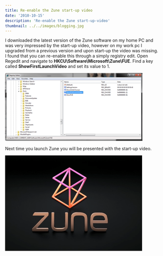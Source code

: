 ```yaml
---
title: Re-enable the Zune start-up video
date: '2010-10-15'
description: 'Re-enable the Zune start-up-video'
thumbnail: ../../images/blogging.jpg
---
```


I downloaded the latest version of the Zune software on my home PC and was very impressed by the start-up video, however on my work pc I upgraded from a previous version and upon start-up the video was missing. I found that you can re-enable this through a simply registry edit. Open Regedit and navigate to **HKCU\Software\Microsoft\Zune\FUE**. Find a key called **ShowFirstLaunchVideo** and set its value to 1.

![zuneregistry](../../assets/zune2.png)

Next time you launch Zune you will be presented with the start-up video.

![zune](../../assets/zune.png)
